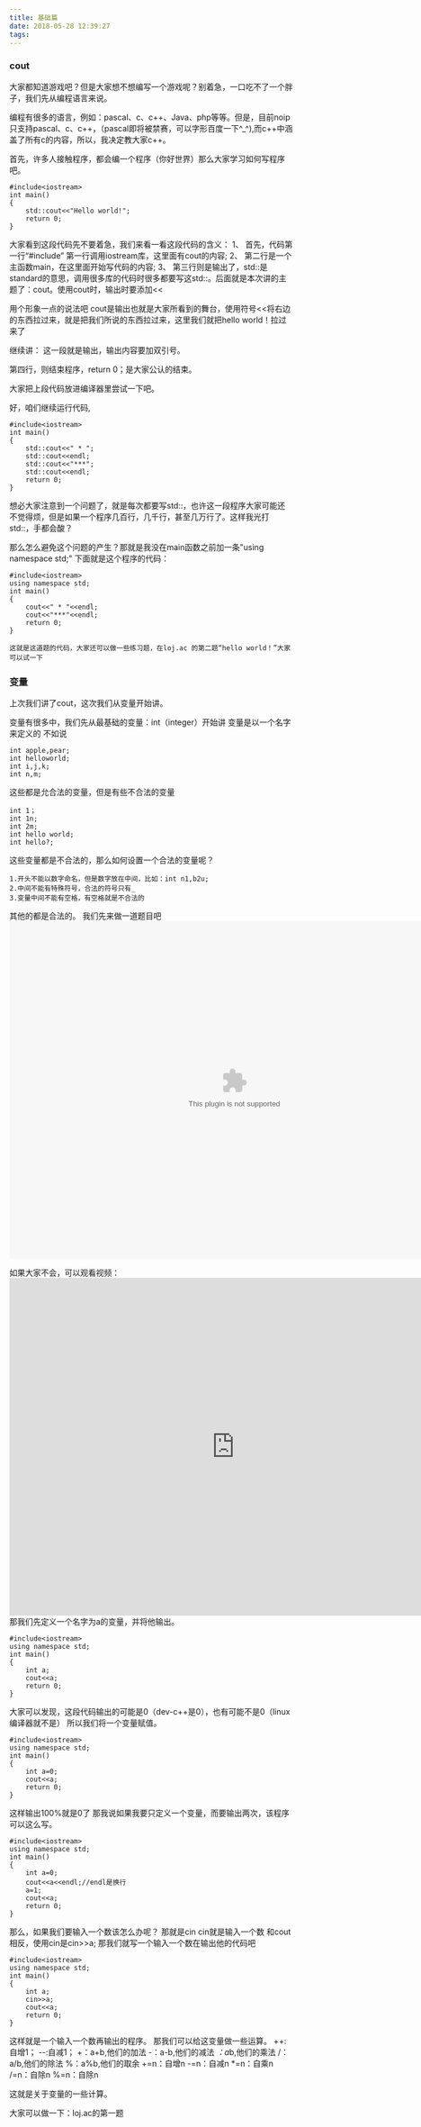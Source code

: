 ```yaml
---
title: 基础篇
date: 2018-05-28 12:39:27
tags:
---
```


### cout

大家都知道游戏吧？但是大家想不想编写一个游戏呢？别着急，一口吃不了一个胖子，我们先从编程语言来说。

编程有很多的语言，例如：pascal、c、c++、Java、php等等。但是，目前noip只支持pascal、c、c++，（pascal即将被禁赛，可以字形百度一下^_^),而c++中涵盖了所有c的内容，所以，我决定教大家c++。

首先，许多人接触程序，都会编一个程序（你好世界）那么大家学习如何写程序吧。

```
#include<iostream>
int main()
{
	std::cout<<"Hello world!";
	return 0;
}
```
大家看到这段代码先不要着急，我们来看一看这段代码的含义：
1、 首先，代码第一行“#include<iostream>” 第一行调用iostream库，这里面有cout的内容;
2、 第二行是一个主函数main，在这里面开始写代码的内容;
3、 第三行则是输出了，std::是standard的意思，调用很多库的代码时很多都要写这std::。后面就是本次讲的主题了：cout。使用cout时，输出时要添加<<

用个形象一点的说法吧
cout是输出也就是大家所看到的舞台，使用符号<<将右边的东西拉过来，就是把我们所说的东西拉过来，这里我们就把hello world！拉过来了

继续讲：
这一段就是输出，输出内容要加双引号。

第四行，则结束程序，return 0；是大家公认的结束。

大家把上段代码放进编译器里尝试一下吧。


好，咱们继续运行代码,
```
#include<iostream>
int main()
{
	std::cout<<" * ";
	std::cout<<endl;
	std::cout<<"***";
	std::cout<<endl;
	return 0;
}
```
想必大家注意到一个问题了，就是每次都要写std::，也许这一段程序大家可能还不觉得烦，但是如果一个程序几百行，几千行，甚至几万行了。这样我光打std::，手都会酸？

那么怎么避免这个问题的产生？那就是我没在main函数之前加一条"using namespace std;"
下面就是这个程序的代码：
```
#include<iostream>
using namespace std;
int main()
{
	cout<<" * "<<endl;
	cout<<"***"<<endl;
	return 0;
}

这就是这道题的代码，大家还可以做一些练习题，在loj.ac 的第二题“hello world！”大家可以试一下
```

### 变量
上次我们讲了cout，这次我们从变量开始讲。

变量有很多中，我们先从最基础的变量：int（integer）开始讲
变量是以一个名字来定义的
不如说
```
int apple,pear;
int helloworld;
int i,j,k;
int n,m;
```
这些都是允合法的变量，但是有些不合法的变量
```
int 1；
int 1n;
int 2m;
int hello world;
int hello?;
```
这些变量都是不合法的，那么如何设置一个合法的变量呢？
```
1.开头不能以数字命名，但是数字放在中间，比如：int n1,b2u;
2.中间不能有特殊符号，合法的符号只有_
3.变量中间不能有空格，有空格就是不合法的
```
其他的都是合法的。
我们先来做一道题目吧
<embed src="https://likecoding.cf/img/变量是否合法.swf" width="800" height="600"></embed>


如果大家不会，可以观看视频：
<embed src="https://likecoding.cf/img/movie.mp4" autostart="false" loop="true" width="800" height="600" ></embed>
那我们先定义一个名字为a的变量，并将他输出。
```
#include<iostream>
using namespace std;
int main()
{
	int a;
	cout<<a;
	return 0;
}
```
大家可以发现，这段代码输出的可能是0（dev-c++是0），也有可能不是0（linux编译器就不是）
所以我们将一个变量赋值。
```
#include<iostream>
using namespace std;
int main()
{
	int a=0;
	cout<<a;
	return 0;
}
```
这样输出100%就是0了
那我说如果我要只定义一个变量，而要输出两次，该程序可以这么写。
```
#include<iostream>
using namespace std;
int main()
{
	int a=0;
	cout<<a<<endl;//endl是换行
	a=1;
	cout<<a;
	return 0;
}
```
那么，如果我们要输入一个数该怎么办呢？
那就是cin
cin就是输入一个数
和cout相反，使用cin是cin>>a;
那我们就写一个输入一个数在输出他的代码吧
```
#include<iostream>
using namespace std;
int main()
{
	int a;
	cin>>a;
	cout<<a;
	return 0;
}
```
这样就是一个输入一个数再输出的程序。
那我们可以给这变量做一些运算。
++:自增1；
--:自减1；
+：a+b,他们的加法
-：a-b,他们的减法
*：a*b,他们的乘法
/：a/b,他们的除法
%：a%b,他们的取余
+=n：自增n
-=n：自减n
*=n：自乘n
/=n：自除n
%=n：自除n

这就是关于变量的一些计算。

大家可以做一下：loj.ac的第一题
